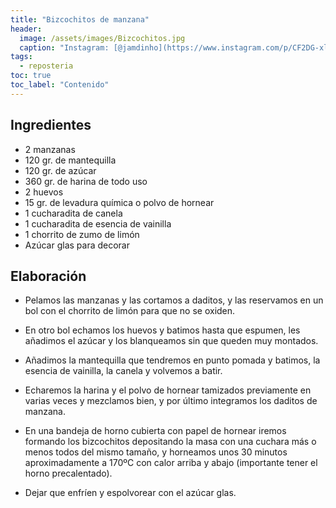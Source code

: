 ```yaml
---
title: "Bizcochitos de manzana"
header:
  image: /assets/images/Bizcochitos.jpg
  caption: "Instagram: [@jamdinho](https://www.instagram.com/p/CF2DG-xlfrA/)"
tags:
  - reposteria
toc: true
toc_label: "Contenido"
---
```



## Ingredientes

- 2 manzanas
- 120 gr. de mantequilla
- 120 gr. de azúcar
- 360 gr. de harina de todo uso
- 2 huevos
- 15 gr. de levadura química o polvo de hornear
- 1 cucharadita de canela
- 1 cucharadita de esencia de vainilla
- 1 chorrito de zumo de limón
- Azúcar glas para decorar


## Elaboración 

- Pelamos las manzanas y las cortamos a daditos, y las reservamos en un bol con el chorrito de limón para que no se oxiden.

- En otro bol echamos los huevos y batimos hasta que espumen, les añadimos el azúcar y los blanqueamos sin que queden muy montados.

- Añadimos la mantequilla que tendremos en punto pomada y batimos, la esencia de vainilla, la canela y volvemos a batir.

- Echaremos la harina y el polvo de hornear tamizados previamente en varias veces y mezclamos bien, y por último integramos los daditos de manzana.

- En una bandeja de horno cubierta con papel de hornear iremos formando los bizcochitos depositando la masa con una cuchara más o menos todos del mismo tamaño, y horneamos unos 30 minutos aproximadamente a 170ºC con calor arriba y abajo (importante tener el horno precalentado).

- Dejar que enfríen y espolvorear con el azúcar glas.